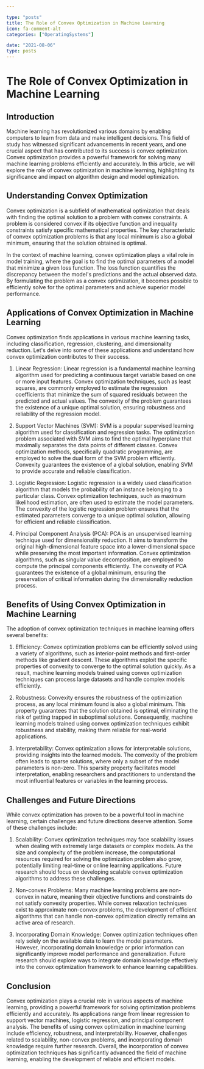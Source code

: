 ```yaml
---

type: "posts"
title: The Role of Convex Optimization in Machine Learning
icon: fa-comment-alt
categories: ["OperatingSystems"]

date: "2021-08-06"
type: posts
---
```





# The Role of Convex Optimization in Machine Learning

## Introduction

Machine learning has revolutionized various domains by enabling computers to learn from data and make intelligent decisions. This field of study has witnessed significant advancements in recent years, and one crucial aspect that has contributed to its success is convex optimization. Convex optimization provides a powerful framework for solving many machine learning problems efficiently and accurately. In this article, we will explore the role of convex optimization in machine learning, highlighting its significance and impact on algorithm design and model optimization.

## Understanding Convex Optimization

Convex optimization is a subfield of mathematical optimization that deals with finding the optimal solution to a problem with convex constraints. A problem is considered convex if its objective function and inequality constraints satisfy specific mathematical properties. The key characteristic of convex optimization problems is that any local minimum is also a global minimum, ensuring that the solution obtained is optimal.

In the context of machine learning, convex optimization plays a vital role in model training, where the goal is to find the optimal parameters of a model that minimize a given loss function. The loss function quantifies the discrepancy between the model's predictions and the actual observed data. By formulating the problem as a convex optimization, it becomes possible to efficiently solve for the optimal parameters and achieve superior model performance.

## Applications of Convex Optimization in Machine Learning

Convex optimization finds applications in various machine learning tasks, including classification, regression, clustering, and dimensionality reduction. Let's delve into some of these applications and understand how convex optimization contributes to their success.

1. Linear Regression:
Linear regression is a fundamental machine learning algorithm used for predicting a continuous target variable based on one or more input features. Convex optimization techniques, such as least squares, are commonly employed to estimate the regression coefficients that minimize the sum of squared residuals between the predicted and actual values. The convexity of the problem guarantees the existence of a unique optimal solution, ensuring robustness and reliability of the regression model.

2. Support Vector Machines (SVM):
SVM is a popular supervised learning algorithm used for classification and regression tasks. The optimization problem associated with SVM aims to find the optimal hyperplane that maximally separates the data points of different classes. Convex optimization methods, specifically quadratic programming, are employed to solve the dual form of the SVM problem efficiently. Convexity guarantees the existence of a global solution, enabling SVM to provide accurate and reliable classification.

3. Logistic Regression:
Logistic regression is a widely used classification algorithm that models the probability of an instance belonging to a particular class. Convex optimization techniques, such as maximum likelihood estimation, are often used to estimate the model parameters. The convexity of the logistic regression problem ensures that the estimated parameters converge to a unique optimal solution, allowing for efficient and reliable classification.

4. Principal Component Analysis (PCA):
PCA is an unsupervised learning technique used for dimensionality reduction. It aims to transform the original high-dimensional feature space into a lower-dimensional space while preserving the most important information. Convex optimization algorithms, such as singular value decomposition, are employed to compute the principal components efficiently. The convexity of PCA guarantees the existence of a global minimum, ensuring the preservation of critical information during the dimensionality reduction process.

## Benefits of Using Convex Optimization in Machine Learning

The adoption of convex optimization techniques in machine learning offers several benefits:

1. Efficiency:
Convex optimization problems can be efficiently solved using a variety of algorithms, such as interior-point methods and first-order methods like gradient descent. These algorithms exploit the specific properties of convexity to converge to the optimal solution quickly. As a result, machine learning models trained using convex optimization techniques can process large datasets and handle complex models efficiently.

2. Robustness:
Convexity ensures the robustness of the optimization process, as any local minimum found is also a global minimum. This property guarantees that the solution obtained is optimal, eliminating the risk of getting trapped in suboptimal solutions. Consequently, machine learning models trained using convex optimization techniques exhibit robustness and stability, making them reliable for real-world applications.

3. Interpretability:
Convex optimization allows for interpretable solutions, providing insights into the learned models. The convexity of the problem often leads to sparse solutions, where only a subset of the model parameters is non-zero. This sparsity property facilitates model interpretation, enabling researchers and practitioners to understand the most influential features or variables in the learning process.

## Challenges and Future Directions

While convex optimization has proven to be a powerful tool in machine learning, certain challenges and future directions deserve attention. Some of these challenges include:

1. Scalability:
Convex optimization techniques may face scalability issues when dealing with extremely large datasets or complex models. As the size and complexity of the problem increase, the computational resources required for solving the optimization problem also grow, potentially limiting real-time or online learning applications. Future research should focus on developing scalable convex optimization algorithms to address these challenges.

2. Non-convex Problems:
Many machine learning problems are non-convex in nature, meaning their objective functions and constraints do not satisfy convexity properties. While convex relaxation techniques exist to approximate non-convex problems, the development of efficient algorithms that can handle non-convex optimization directly remains an active area of research.

3. Incorporating Domain Knowledge:
Convex optimization techniques often rely solely on the available data to learn the model parameters. However, incorporating domain knowledge or prior information can significantly improve model performance and generalization. Future research should explore ways to integrate domain knowledge effectively into the convex optimization framework to enhance learning capabilities.

## Conclusion

Convex optimization plays a crucial role in various aspects of machine learning, providing a powerful framework for solving optimization problems efficiently and accurately. Its applications range from linear regression to support vector machines, logistic regression, and principal component analysis. The benefits of using convex optimization in machine learning include efficiency, robustness, and interpretability. However, challenges related to scalability, non-convex problems, and incorporating domain knowledge require further research. Overall, the incorporation of convex optimization techniques has significantly advanced the field of machine learning, enabling the development of reliable and efficient models.